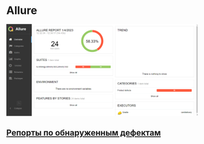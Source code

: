 # Allure
![](Screenshot.png)
## [Репорты по обнаруженным дефектам](https://github.com/mzrivan/Patterns-task1/issues)
